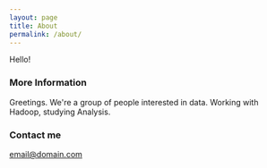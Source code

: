 ```yaml
---
layout: page
title: About
permalink: /about/
---
```


Hello!

### More Information

Greetings. We're a group of people interested in data. Working with Hadoop, studying Analysis.

### Contact me

[email@domain.com](mailto:workplejs@gmail.com)
